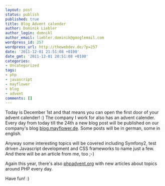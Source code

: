 ```yaml
---
layout: post
status: publish
published: true
title: Blog Advent calender
author: Dominik Liebler
author_login: domnikl
author_email: liebler.dominik@googlemail.com
wordpress_id: 257
wordpress_url: http://thewebdev.de/?p=257
date: '2011-12-01 21:51:08 +0100'
date_gmt: '2011-12-01 20:51:08 +0100'
categories:
- Uncategorized
tags:
- php
- javascript
- mayflower
- blog
- advent
comments: []
---
```

<p>Today is December 1st and that means you can open the first door of your advent calender! :) The company I work for also has an advent calender. Every day from today till the 24th a new blog post will be published on our company's blog <a href="http://blog.mayflower.de" target="_blank">blog.mayflower.de</a>. Some posts will be in german, some in english.</p>
<p>Anyway some interesting topics will be covered including Symfony2, test driven Javascript development and CSS frameworks to name just a few. And there will be an article from me, too ;-)</p>
<p>Again this year, there's also <a href="http://phpadvent.org/2011" target="_blank">phpadvent.org</a> with new articles about topics around PHP every day.</p>
<p>Have fun! :)</p>
